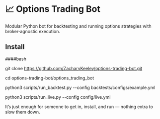# 📈 Options Trading Bot

Modular Python bot for backtesting and running options strategies with broker‑agnostic execution.

## Install
####bash

git clone https://github.com/ZacharyKeeley/options-trading-bot.git

cd options-trading-bot/options_trading_bot


python3 scripts/run_backtest.py --config backtests/configs/example.yml

python3 scripts/run_live.py --config config/live.yml

It’s just enough for someone to get in, install, and run — nothing extra to slow them down.
